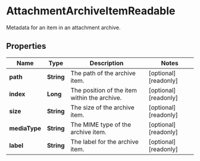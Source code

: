 

# AttachmentArchiveItemReadable

Metadata for an item in an attachment archive.

## Properties

| Name | Type | Description | Notes |
|------------ | ------------- | ------------- | -------------|
|**path** | **String** | The path of the archive item. |  [optional] [readonly] |
|**index** | **Long** | The position of the item within the archive. |  [optional] [readonly] |
|**size** | **String** | The size of the archive item. |  [optional] [readonly] |
|**mediaType** | **String** | The MIME type of the archive item. |  [optional] [readonly] |
|**label** | **String** | The label for the archive item. |  [optional] [readonly] |



